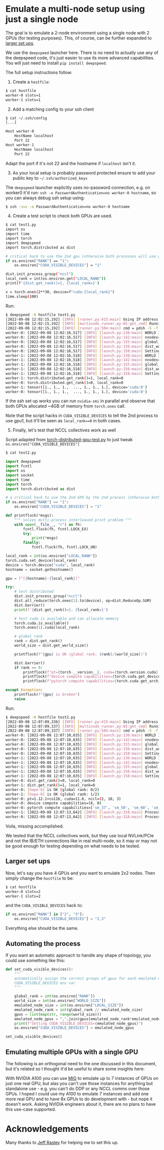 # Emulate a multi-node setup using just a single node

The goal is to emulate a 2-node environment using a single node with 2 GPUs (for testing purposes). This, of course, can be further expanded to [larger set ups](#larger-set-ups).

We use the `deepspeed` launcher here. There is no need to actually use any of the deepspeed code, it's just easier to use its more advanced capabilities. You will just need to install `pip install deepspeed`.

The full setup instructions follow:

1. Create a `hostfile`:
   
 ```bash
 $ cat hostfile
 worker-0 slots=1
 worker-1 slots=1
 ```

2. Add a matching config to your ssh client

 ```bash
 $ cat ~/.ssh/config
 [...]
 
 Host worker-0
     HostName localhost
     Port 22
 Host worker-1
     HostName localhost
     Port 22
 ```

 Adapt the port if it's not 22 and the hostname if `localhost` isn't it.


3. As your local setup is probably password protected ensure to add your public key to `~/.ssh/authorized_keys`

 The `deepspeed` launcher explicitly uses no-password connection, e.g. on worker0 it'd run: `ssh -o PasswordAuthentication=no worker-0 hostname`, so you can always debug ssh setup using:

 ```bash
 $ ssh -vvv -o PasswordAuthentication=no worker-0 hostname
 ```

4. Create a test script to check both GPUs are used.

 ```bash
 $ cat test1.py
 import os
 import time
 import torch
 import deepspeed
 import torch.distributed as dist
 
 # critical hack to use the 2nd gpu (otherwise both processes will use gpu0)
 if os.environ["RANK"] == "1":
     os.environ["CUDA_VISIBLE_DEVICES"] = "1"
 
 dist.init_process_group("nccl")
 local_rank = int(os.environ.get("LOCAL_RANK"))
 print(f'{dist.get_rank()=}, {local_rank=}')
 
 x = torch.ones(2**30, device=f"cuda:{local_rank}")
 time.sleep(100)
 ```

 Run:

 ```bash
 $ deepspeed -H hostfile test1.py
 [2022-09-08 12:02:15,192] [INFO] [runner.py:415:main] Using IP address of 192.168.0.17 for node worker-0
 [2022-09-08 12:02:15,192] [INFO] [multinode_runner.py:65:get_cmd] Running on the following workers: worker-0,worker-1
 [2022-09-08 12:02:15,192] [INFO] [runner.py:504:main] cmd = pdsh -S -f 1024 -w worker-0,worker-1 export PYTHONPATH=/mnt/nvme0/code/huggingface/multi-node-emulate-ds;  cd /mnt/nvme0/code/huggingface/multi-node-emulate-ds; /home/stas/anaconda3/envs/py38-pt112/bin/python -u -m deepspeed.launcher.launch --world_info=eyJ3b3JrZXItMCI6IFswXSwgIndvcmtlci0xIjogWzBdfQ== --node_rank=%n --master_addr=192.168.0.17 --master_port=29500 test1.py
 worker-0: [2022-09-08 12:02:16,517] [INFO] [launch.py:136:main] WORLD INFO DICT: {'worker-0': [0], 'worker-1': [0]}
 worker-0: [2022-09-08 12:02:16,517] [INFO] [launch.py:142:main] nnodes=2, num_local_procs=1, node_rank=0
 worker-0: [2022-09-08 12:02:16,517] [INFO] [launch.py:155:main] global_rank_mapping=defaultdict(<class 'list'>, {'worker-0': [0], 'worker-1': [1]})
 worker-0: [2022-09-08 12:02:16,517] [INFO] [launch.py:156:main] dist_world_size=2
 worker-0: [2022-09-08 12:02:16,517] [INFO] [launch.py:158:main] Setting CUDA_VISIBLE_DEVICES=0
 worker-1: [2022-09-08 12:02:16,518] [INFO] [launch.py:136:main] WORLD INFO DICT: {'worker-0': [0], 'worker-1': [0]}
 worker-1: [2022-09-08 12:02:16,518] [INFO] [launch.py:142:main] nnodes=2, num_local_procs=1, node_rank=1
 worker-1: [2022-09-08 12:02:16,518] [INFO] [launch.py:155:main] global_rank_mapping=defaultdict(<class 'list'>, {'worker-0': [0], 'worker-1': [1]})
 worker-1: [2022-09-08 12:02:16,518] [INFO] [launch.py:156:main] dist_world_size=2
 worker-1: [2022-09-08 12:02:16,518] [INFO] [launch.py:158:main] Setting CUDA_VISIBLE_DEVICES=0
 worker-1: torch.distributed.get_rank()=1, local_rank=0
 worker-0: torch.distributed.get_rank()=0, local_rank=0
 worker-1: tensor([1., 1., 1.,  ..., 1., 1., 1.], device='cuda:0')
 worker-0: tensor([1., 1., 1.,  ..., 1., 1., 1.], device='cuda:0')
 ```

 If the ssh set up works you can run `nvidia-smi` in parallel and observe that both GPUs allocated ~4GB of memory from `torch.ones` call.
 
 Note that the script hacks in `CUDA_VISIBLE_DEVICES` to tell the 2nd process to use gpu1, but it'll be seen as `local_rank==0` in both cases.

5. Finally, let's test that NCCL collectives work as well

 Script adapted from [torch-distributed-gpu-test.py](./torch-distributed-gpu-test.py) to just tweak `os.environ["CUDA_VISIBLE_DEVICES"]`
 
 ```bash
 $ cat test2.py
 ```

 ```python
 import deepspeed
 import fcntl
 import os
 import socket
 import time
 import torch
 import torch.distributed as dist
 
 # a critical hack to use the 2nd GPU by the 2nd process (otherwise both processes will use gpu0)
 if os.environ["RANK"] == "1":
     os.environ["CUDA_VISIBLE_DEVICES"] = "1"
 
 def printflock(*msgs):
     """ solves multi-process interleaved print problem """
     with open(__file__, "r") as fh:
         fcntl.flock(fh, fcntl.LOCK_EX)
         try:
             print(*msgs)
         finally:
             fcntl.flock(fh, fcntl.LOCK_UN)
 
 local_rank = int(os.environ["LOCAL_RANK"])
 torch.cuda.set_device(local_rank)
 device = torch.device("cuda", local_rank)
 hostname = socket.gethostname()
 
 gpu = f"[{hostname}-{local_rank}]"
 
 try:
     # test distributed
     dist.init_process_group("nccl")
     dist.all_reduce(torch.ones(1).to(device), op=dist.ReduceOp.SUM)
     dist.barrier()
     print(f'{dist.get_rank()=}, {local_rank=}')
 
     # test cuda is available and can allocate memory
     torch.cuda.is_available()
     torch.ones(1).cuda(local_rank)
 
     # global rank
     rank = dist.get_rank()
     world_size = dist.get_world_size()
 
     printflock(f"{gpu} is OK (global rank: {rank}/{world_size})")
 
     dist.barrier()
     if rank == 0:
         printflock(f"pt={torch.__version__}, cuda={torch.version.cuda}, nccl={torch.cuda.nccl.version()}")
         printflock(f"device compute capabilities={torch.cuda.get_device_capability()}")
         printflock(f"pytorch compute capabilities={torch.cuda.get_arch_list()}")
 
 except Exception:
     printflock(f"{gpu} is broken")
     raise
 ```
 
 Run:
 
 ```bash
 $ deepspeed -H hostfile test2.py
 [2022-09-08 12:07:09,336] [INFO] [runner.py:415:main] Using IP address of 192.168.0.17 for node worker-0
 [2022-09-08 12:07:09,337] [INFO] [multinode_runner.py:65:get_cmd] Running on the following workers: worker-0,worker-1
 [2022-09-08 12:07:09,337] [INFO] [runner.py:504:main] cmd = pdsh -S -f 1024 -w worker-0,worker-1 export PYTHONPATH=/mnt/nvme0/code/huggingface/multi-node-emulate-ds;  cd /mnt/nvme0/code/huggingface/multi-node-emulate-ds; /home/stas/anaconda3/envs/py38-pt112/bin/python -u -m deepspeed.launcher.launch --world_info=eyJ3b3JrZXItMCI6IFswXSwgIndvcmtlci0xIjogWzBdfQ== --node_rank=%n --master_addr=192.168.0.17 --master_port=29500 test2.py
 worker-0: [2022-09-08 12:07:10,635] [INFO] [launch.py:136:main] WORLD INFO DICT: {'worker-0': [0], 'worker-1': [0]}
 worker-0: [2022-09-08 12:07:10,635] [INFO] [launch.py:142:main] nnodes=2, num_local_procs=1, node_rank=0
 worker-0: [2022-09-08 12:07:10,635] [INFO] [launch.py:155:main] global_rank_mapping=defaultdict(<class 'list'>, {'worker-0': [0], 'worker-1': [1]})
 worker-0: [2022-09-08 12:07:10,635] [INFO] [launch.py:156:main] dist_world_size=2
 worker-0: [2022-09-08 12:07:10,635] [INFO] [launch.py:158:main] Setting CUDA_VISIBLE_DEVICES=0
 worker-1: [2022-09-08 12:07:10,635] [INFO] [launch.py:136:main] WORLD INFO DICT: {'worker-0': [0], 'worker-1': [0]}
 worker-1: [2022-09-08 12:07:10,635] [INFO] [launch.py:142:main] nnodes=2, num_local_procs=1, node_rank=1
 worker-1: [2022-09-08 12:07:10,635] [INFO] [launch.py:155:main] global_rank_mapping=defaultdict(<class 'list'>, {'worker-0': [0], 'worker-1': [1]})
 worker-1: [2022-09-08 12:07:10,635] [INFO] [launch.py:156:main] dist_world_size=2
 worker-1: [2022-09-08 12:07:10,635] [INFO] [launch.py:158:main] Setting CUDA_VISIBLE_DEVICES=0
 worker-0: dist.get_rank()=0, local_rank=0
 worker-1: dist.get_rank()=1, local_rank=0
 worker-0: [hope-0] is OK (global rank: 0/2)
 worker-1: [hope-0] is OK (global rank: 1/2)
 worker-0: pt=1.12.1+cu116, cuda=11.6, nccl=(2, 10, 3)
 worker-0: device compute capabilities=(8, 0)
 worker-0: pytorch compute capabilities=['sm_37', 'sm_50', 'sm_60', 'sm_70', 'sm_75', 'sm_80', 'sm_86']
 worker-1: [2022-09-08 12:07:13,642] [INFO] [launch.py:318:main] Process 576485 exits successfully.
 worker-0: [2022-09-08 12:07:13,642] [INFO] [launch.py:318:main] Process 576484 exits successfully.
 ```
 
 Voila, missing accomplished.
 
 We tested that the NCCL collectives work, but they use local NVLink/PCIe and not the IB/ETH connections like in real multi-node, so it may or may not be good enough for testing depending on what needs to be tested.


## Larger set ups

Now, let's say you have 4 GPUs and you want to emulate 2x2 nodes. Then simply change the `hostfile` to be:

```bash
$ cat hostfile
worker-0 slots=2
worker-1 slots=2
```
and the `CUDA_VISIBLE_DEVICES` hack to:

```python
if os.environ["RANK"] in ["2", "3"]:
    os.environ["CUDA_VISIBLE_DEVICES"] = "2,3"
```

Everything else should be the same.


## Automating the process

If you want an automatic approach to handle any shape of topology, you could use something like this:

```python
def set_cuda_visible_devices():
    """
    automatically assign the correct groups of gpus for each emulated node by tweaking the
    CUDA_VISIBLE_DEVICES env var
    """

    global_rank = int(os.environ["RANK"])
    world_size = int(os.environ["WORLD_SIZE"])
    emulated_node_size = int(os.environ["LOCAL_SIZE"])
    emulated_node_rank = int(global_rank // emulated_node_size)
    gpus = list(map(str, range(world_size)))
    emulated_node_gpus = ",".join(gpus[emulated_node_rank*emulated_node_size:(emulated_node_rank+1)*emulated_node_size])
    print(f"Setting CUDA_VISIBLE_DEVICES={emulated_node_gpus}")
    os.environ["CUDA_VISIBLE_DEVICES"] = emulated_node_gpus

set_cuda_visible_devices()
```


## Emulating multiple GPUs with a single GPU

The following is an orthogonal need to the one discussed in this document, but it's related so I thought it'd be useful to share some insights here:

With NVIDIA A100 you can use [MIG](https://www.nvidia.com/en-us/technologies/multi-instance-gpu/) to emulate up to 7 instances of GPUs on just one real GPU, but alas you can't use those instances for anything but standalone use - e.g. you can't do DDP or any NCCL comms over those GPUs. I hoped I could use my A100 to emulate 7 instances and add one more real GPU and to have 8x GPUs to do development with - but nope it doesn't work. Asking NVIDIA engineers about it, there are no plans to have this use-case supported.


# Acknowledgements

Many thanks to [Jeff Rasley](https://github.com/jeffra/) for helping me to set this up.
